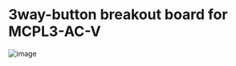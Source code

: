 # 3way-button breakout board for MCPL3-AC-V
![image](https://github.com/Azuzula/3way-button/assets/23698355/4e7a8894-45c1-41c3-819e-beaa0e0de9f2)
